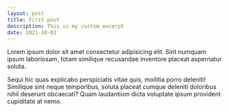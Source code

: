 ```yaml
---
layout: post
title: First post
description: This is my custom excerpt
date: 2021-10-03
---
```


Lorem ipsum dolor sit amet consectetur adipisicing elit. Sint numquam ipsum laboriosam, totam similique recusandae inventore placeat aspernatur soluta.

Sequi hic quas explicabo perspiciatis vitae quis, mollitia porro deleniti! Similique sint neque temporibus, soluta placeat cumque deleniti doloribus nihil deserunt obcaecati? Quam laudantium dicta voluptate ipsum provident cupiditate at nemo.